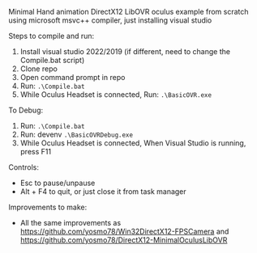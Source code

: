 Minimal Hand animation DirectX12 LibOVR oculus example from scratch using microsoft msvc++ compiler, just installing visual studio

Steps to compile and run:
1. Install visual studio 2022/2019 (if different, need to change the Compile.bat script)
2. Clone repo
3. Open command prompt in repo
4. Run: `.\Compile.bat`
5. While Oculus Headset is connected, Run: `.\BasicOVR.exe`

To Debug:
1. Run: `.\Compile.bat`
2. Run: devenv `.\BasicOVRDebug.exe`
3. While Oculus Headset is connected, When Visual Studio is running, press F11

Controls:
- Esc to pause/unpause
- Alt + F4 to quit, or just close it from task manager

Improvements to make:
- All the same improvements as https://github.com/yosmo78/Win32DirectX12-FPSCamera and https://github.com/yosmo78/DirectX12-MinimalOculusLibOVR
